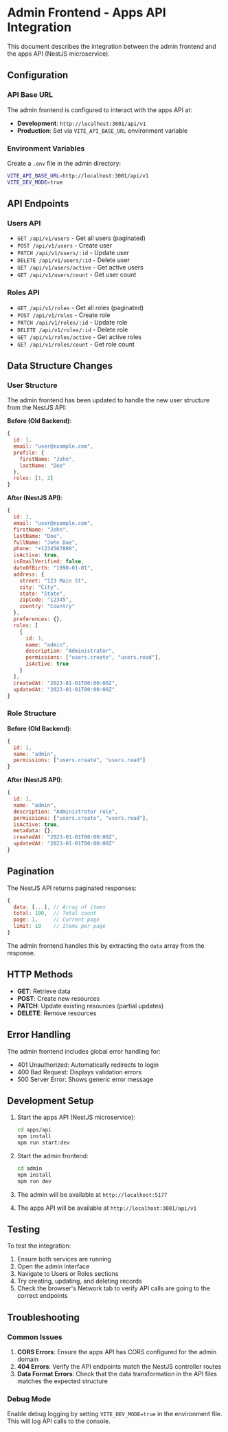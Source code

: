 # Admin Frontend - Apps API Integration

This document describes the integration between the admin frontend and the apps API (NestJS microservice).

## Configuration

### API Base URL
The admin frontend is configured to interact with the apps API at:
- **Development**: `http://localhost:3001/api/v1`
- **Production**: Set via `VITE_API_BASE_URL` environment variable

### Environment Variables
Create a `.env` file in the admin directory:
```bash
VITE_API_BASE_URL=http://localhost:3001/api/v1
VITE_DEV_MODE=true
```

## API Endpoints

### Users API
- `GET /api/v1/users` - Get all users (paginated)
- `POST /api/v1/users` - Create user
- `PATCH /api/v1/users/:id` - Update user
- `DELETE /api/v1/users/:id` - Delete user
- `GET /api/v1/users/active` - Get active users
- `GET /api/v1/users/count` - Get user count

### Roles API
- `GET /api/v1/roles` - Get all roles (paginated)
- `POST /api/v1/roles` - Create role
- `PATCH /api/v1/roles/:id` - Update role
- `DELETE /api/v1/roles/:id` - Delete role
- `GET /api/v1/roles/active` - Get active roles
- `GET /api/v1/roles/count` - Get role count

## Data Structure Changes

### User Structure
The admin frontend has been updated to handle the new user structure from the NestJS API:

**Before (Old Backend)**:
```javascript
{
  id: 1,
  email: "user@example.com",
  profile: {
    firstName: "John",
    lastName: "Doe"
  },
  roles: [1, 2]
}
```

**After (NestJS API)**:
```javascript
{
  id: 1,
  email: "user@example.com",
  firstName: "John",
  lastName: "Doe",
  fullName: "John Doe",
  phone: "+1234567890",
  isActive: true,
  isEmailVerified: false,
  dateOfBirth: "1990-01-01",
  address: {
    street: "123 Main St",
    city: "City",
    state: "State",
    zipCode: "12345",
    country: "Country"
  },
  preferences: {},
  roles: [
    {
      id: 1,
      name: "admin",
      description: "Administrator",
      permissions: ["users.create", "users.read"],
      isActive: true
    }
  ],
  createdAt: "2023-01-01T00:00:00Z",
  updatedAt: "2023-01-01T00:00:00Z"
}
```

### Role Structure
**Before (Old Backend)**:
```javascript
{
  id: 1,
  name: "admin",
  permissions: ["users.create", "users.read"]
}
```

**After (NestJS API)**:
```javascript
{
  id: 1,
  name: "admin",
  description: "Administrator role",
  permissions: ["users.create", "users.read"],
  isActive: true,
  metadata: {},
  createdAt: "2023-01-01T00:00:00Z",
  updatedAt: "2023-01-01T00:00:00Z"
}
```

## Pagination

The NestJS API returns paginated responses:
```javascript
{
  data: [...], // Array of items
  total: 100,  // Total count
  page: 1,     // Current page
  limit: 10    // Items per page
}
```

The admin frontend handles this by extracting the `data` array from the response.

## HTTP Methods

- **GET**: Retrieve data
- **POST**: Create new resources
- **PATCH**: Update existing resources (partial updates)
- **DELETE**: Remove resources

## Error Handling

The admin frontend includes global error handling for:
- 401 Unauthorized: Automatically redirects to login
- 400 Bad Request: Displays validation errors
- 500 Server Error: Shows generic error message

## Development Setup

1. Start the apps API (NestJS microservice):
   ```bash
   cd apps/api
   npm install
   npm run start:dev
   ```

2. Start the admin frontend:
   ```bash
   cd admin
   npm install
   npm run dev
   ```

3. The admin will be available at `http://localhost:5177`
4. The apps API will be available at `http://localhost:3001/api/v1`

## Testing

To test the integration:

1. Ensure both services are running
2. Open the admin interface
3. Navigate to Users or Roles sections
4. Try creating, updating, and deleting records
5. Check the browser's Network tab to verify API calls are going to the correct endpoints

## Troubleshooting

### Common Issues

1. **CORS Errors**: Ensure the apps API has CORS configured for the admin domain
2. **404 Errors**: Verify the API endpoints match the NestJS controller routes
3. **Data Format Errors**: Check that the data transformation in the API files matches the expected structure

### Debug Mode

Enable debug logging by setting `VITE_DEV_MODE=true` in the environment file. This will log API calls to the console.


